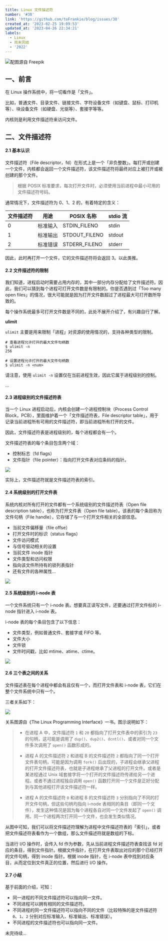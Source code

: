 ```yaml
---
title: Linux 文件描述符
number: '#38'
link: 'https://github.com/toFrankie/blog/issues/38'
created_at: '2023-02-25 19:09:53'
updated_at: '2023-04-26 22:34:21'
labels:
  - Linux
  - 尚未完结
  - '2022'
---
```

![配图源自 Freepik](https://upload-images.jianshu.io/upload_images/5128488-1cfd48a91b1e3025.jpg?imageMogr2/auto-orient/strip%7CimageView2/2/w/1240)

## 一、前言

在 Linux 操作系统中，将一切看作是「文件」。

比如，普通文件、目录文件、链接文件、字符设备文件（如键盘、鼠标、打印机等）、块设备文件（如硬盘、光驱等）、套接字等等。

内核则是利用文件描述符来访问文件。

## 二、文件描述符

#### 2.1 基本认识

文件描述符（File descriptor，fd）在形式上是一个「非负整数」。每打开或创建一个文件，内核都会返回一个文件描述符，该文件描述符将最终对应上被打开或被创建的那个文件。

> 根据 POSIX 标准要求，每次打开文件时，必须使用当前进程中最小可用的文件描述符号码。

通常情况下，文件描述符为 0、1、2 的，有着特定的含义：

| 文件描述符 | 用途 | POSIX 名称 | stdio 流 |
| --- | --- | --- | --- |
| 0 | 标准输入 | STDIN_FILENO | stdin |
| 1 | 标准输出 | STDOUT_FILENO | stdout |
| 2 | 标准错误 | STDERR_FILENO | stderr |

因此，此时再打开一个文件，它的文件描述符将会返回 3。以此类推。


#### 2.2 文件描述符的限制

我们知道，进程启动时需要占用内存的，其中一部分内存分配给了文件描述符。因此，我们可以猜到每个进程可打开文件数是有限制的。你是否遇到过「Too many open files」的情况，很大可能就是因为打开文件数超过了进程最大可打开数所导致的。

每个操作系统最多可打开文件数是不同的，此处不展开介绍了，有兴趣自行了解。


**ulimit**

`ulimit` 主要是用来限制「进程」对资源的使用情况的，支持各种类型的限制。

```shell
# 查看进程允许打开的最大文件句柄数
$ ulimit -n
256

# 设置进程允许打开的最大文件句柄数
$ ulimit -n <num>
```

请注意，使用 `ulimit -n` 设置仅在当前进程生效，因此它属于进程级别的控制。

...


<!--

以 macOS 为例：

> * `ulimit` 仅作用于当前进程，所以 `ulimit -n` 为临时设置。而且这个值不能超过 `kern.maxfilesperproc` 设置的数值。
> * `launchctl` 为 macOS 特有配置，可写入到 `/etc/launchd.conf` 中。修改该配置会同时影响 `sysctl` 的 `kern.maxfilesperproc` 参数。
> *  `sysctl` 为系统控制，可写入到 `/etc/sysctl.conf`。

```shell
$ ulimit -n
256

$ launchctl limit maxfiles
	maxfiles    256            unlimited

$ sysctl -a | grep files
kern.maxfiles: 245760
kern.maxfilesperproc: 122880
```
-->


#### 2.3 进程级别的文件描述符表

当一个 Linux 进程启动后，内核会创建一个进程控制块（Process Control Block，PCB），里面维护着一个「文件描述符表，File descriptor table」，用于记录当前进程所有可用的文件描述符，即当前进程所有打开的文件。

因此，文件描述符表是进程级别的，每个进程都会有一个。

文件描述符表的每个条目包含两个域：
* 控制标志（fd flags）
* 文件指针（file pointer）：指向打开文件表对应条码的指针。

![](https://upload-images.jianshu.io/upload_images/5128488-02d520db2c423414.png?imageMogr2/auto-orient/strip%7CimageView2/2/w/1240)

实际上，文件描述符就是文件描述符表的索引。

#### 2.4 系统级别的打开文件表

系统内核对所有打开的文件都有一个系统级别的文件描述符表（Open file description table），也称为打开文件表（Open file table）。该表的每个条目称为文件句柄（File handle），它存储了与一个打开文件相关的全部信息。

* 当前文件偏移量（file offse）
* 打开文件时的标识（status flags）
* 文件访问模式
* 与信号驱动相关的设置
* 当前文件 inode 指针
* 文件类型和访问权限
* 指向该文件所持有的锁列表指针
* 还有文件的各种属性...

![](https://upload-images.jianshu.io/upload_images/5128488-e2311e1602d532cf.png?imageMogr2/auto-orient/strip%7CimageView2/2/w/1240)


#### 2.5 系统级别的 i-node 表

一个文件系统只有一个 i-node 表。想要真正读写文件，还要通过打开文件标的 i-node 指针进入 i-node 表。

i-node 表的每个条目包含了以下信息：

* 文件类型，例如普通文件、套接字或 FIFO 等。
* 文件大小
* 文件锁
* 文件时间戳，比如 mtime、atime、ctime。

![](https://upload-images.jianshu.io/upload_images/5128488-81277256e368c083.png?imageMogr2/auto-orient/strip%7CimageView2/2/w/1240)


#### 2.6 三个表之间的关系

文件描述表在每个进程中都会有且仅有一个，而打开文件表和 i-node 表，它们在整个文件系统中只有一个。

三者关系如下：

![](https://upload-images.jianshu.io/upload_images/5128488-9168fff610143208.png?imageMogr2/auto-orient/strip%7CimageView2/2/w/1240)


<!-- 👆 from https://www.gushiciku.cn/pl/gDX7/zh-tw -->

<!--
![](https://upload-images.jianshu.io/upload_images/5128488-ff417795936fbd0e.png?imageMogr2/auto-orient/strip%7CimageView2/2/w/1240)
👆 from http://c.biancheng.net/view/3066.html
-->

关系图源自《The Linux Programming Interface》一书。图示说明如下：

> * 在进程 A 中，文件描述符 `1` 和 `20` 都指向了打开文件表中的索引为 `23` 的句柄，这可能是调用了 `dup()`、`dup2()`、`dcntl()`、或者对同一个文件多次调用了 `open()` 函数形成的。
>
> * 进程 A 的文件描述符 `2` 和进程 B 的文件描述符 `2` 都指向了同一个打开文件表句柄，可能是因为调用 `fork()` 后出现的，子进程会继承父进程的打开文件描述符表，也就是子进程继承了父进程的打开文件。或者是某进程通过 Unix 域套接字将一个打开的文件描述符传递给另一个进程。或者不通过进程独自调用 `open()` 函数打开同一个文件是正好分配到与其他进程打开该文件描述符一样。
> * 进程 A 的文件描述符 `0` 和进程 B 的文件描述符 `3` 分别指向了不同的打开文件句柄，但这些句柄均指向 i-node 表相同的条目（即同一个文件），发生这种情况是因为每个进程各自对同一个文件发起了 `open()` 调用。同一个进程两次打开同一个文件，也会发生类似情况。

从图中可知，我们可以将文件描述符理解为进程中文件描述符表的「索引」，或者把文件描述符表看作为一个数组，那么文件描述符就是数组的下标。

当进行 I/O 操作时，会传入 fd 作为参数，先从当前进程文件描述符表查找该 fd 对应的条目，得到文件指针。根据文件指针，在打开文件表取出对应的那个已经打开的文件句柄，得到 inode 指针。根据 inode 指针，在 i-node 表中找到对应条目，从而定位到文件真正的位置，然后进行 I/O 操作。

#### 2.7 小结

基于前面的介绍，可知：

* 同一进程的不同文件描述符可以指向同一文件。
* 不同进程可以拥有相同的文件描述符。
* 不同进程的同一文件描述符可以指向不同的文件（比较特殊的是文件描述符 `0`、`1`、`2` 分别对应标准输入、标准输出、标准错误）。
* 不同进程的文件描述符也可以指向同一文件。


未完待续...

<!--

## 参考文章

* [Linux 文件描述符到底是什么？](http://c.biancheng.net/view/3066.html)

-->
